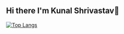 ## Hi there I'm Kunal Shrivastav👋

[![Top Langs](https://github-readme-stats.vercel.app/api/top-langs/?username=poke-key&layout=compact)](https://github.com/poke-key/github-readme-stats&layout=compact)
